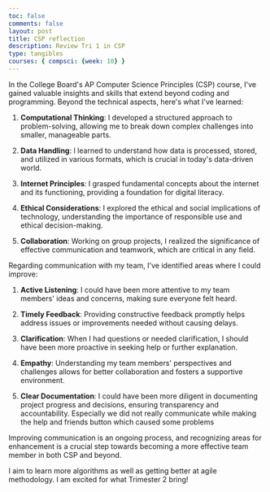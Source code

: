 ```yaml
---
toc: false
comments: false
layout: post
title: CSP reflection
description: Review Tri 1 in CSP
type: tangibles
courses: { compsci: {week: 10} }
---
```


In the College Board's AP Computer Science Principles (CSP) course, I've gained valuable insights and skills that extend beyond coding and programming. Beyond the technical aspects, here's what I've learned:

1. **Computational Thinking**: I developed a structured approach to problem-solving, allowing me to break down complex challenges into smaller, manageable parts.

2. **Data Handling**: I learned to understand how data is processed, stored, and utilized in various formats, which is crucial in today's data-driven world.

3. **Internet Principles**: I grasped fundamental concepts about the internet and its functioning, providing a foundation for digital literacy.

4. **Ethical Considerations**: I explored the ethical and social implications of technology, understanding the importance of responsible use and ethical decision-making.

5. **Collaboration**: Working on group projects, I realized the significance of effective communication and teamwork, which are critical in any field.

Regarding communication with my team, I've identified areas where I could improve:

1. **Active Listening**: I could have been more attentive to my team members' ideas and concerns, making sure everyone felt heard.

2. **Timely Feedback**: Providing constructive feedback promptly helps address issues or improvements needed without causing delays.

3. **Clarification**: When I had questions or needed clarification, I should have been more proactive in seeking help or further explanation.

4. **Empathy**: Understanding my team members' perspectives and challenges allows for better collaboration and fosters a supportive environment.

5. **Clear Documentation**: I could have been more diligent in documenting project progress and decisions, ensuring transparency and accountability. Especially we did not really communicate while making the help and friends button which caused some problems

Improving communication is an ongoing process, and recognizing areas for enhancement is a crucial step towards becoming a more effective team member in both CSP and beyond.

I aim to learn more algorithms as well as getting better at agile methodology. I am excited for what Trimester 2 bring!